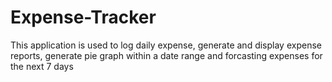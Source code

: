 # Expense-Tracker
 This application is used to log daily expense, generate and display expense reports, generate pie graph within a date range and forcasting expenses for the next 7 days
